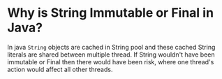 # Why is String Immutable or Final in Java?

In java `String` objects are cached in String pool and these cached String literals are shared between multiple thread. If String wouldn't have been immutable or Final then there would have been risk, where one thread's action would affect all other threads.
